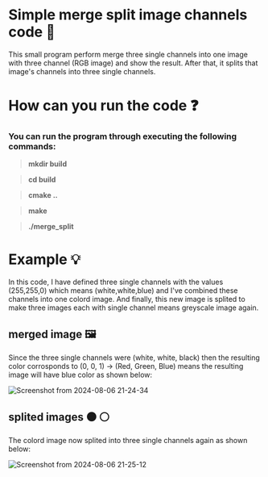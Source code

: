 # Simple merge split image channels code 🔀

This small program perform merge three single channels into one image
with three channel (RGB image) and show the result. After that, it splits
that image's channels into three single channels.

	
# How can you run the code ❓

### You can run the program through executing the following commands:

>**mkdir build**

>**cd build**

>**cmake ..**

>**make**

>**./merge_split**



# Example 💡

In this code, I have defined three single channels with the values (255,255,0)
which means (white,white,blue) and I've combined these channels into one colord image.
And finally, this new image is splited to make three images each with single channel
means greyscale image again.

## merged image 🖼️

Since the three single channels were (white, white, black) then the resulting
color corrosponds to (0, 0, 1) -> (Red, Green, Blue) means the resulting image 
will have blue color as shown below:


![Screenshot from 2024-08-06 21-24-34](https://github.com/user-attachments/assets/38600757-cb89-47f7-a463-74b0db70e58d)



## splited images ⚫ ⚪

The colord image now splited into three single channels again as shown below:


![Screenshot from 2024-08-06 21-25-12](https://github.com/user-attachments/assets/fe35bb5b-2235-4974-a7d4-f1b927785f36)


